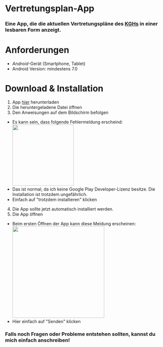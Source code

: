 # Vertretungsplan-App
### Eine App, die die aktuellen Vertretungspläne des [KGHs](http://www.kreisgymnasium-halle.de/) in einer lesbaren Form anzeigt.


# Anforderungen

* _Android_-Gerät (Smartphone, Tablet)
* Android Version: mindestens 7.0

# Download & Installation

1. App [hier](https://github.com/joseywoermann/vertretungsplan-app/blob/master/apk/stable/Vertretunsplan-App.apk) herunterladen
2. Die heruntergeladene Datei öffnen
3. Den Anweisungen auf dem Bildschirm befolgen
 * Es kann sein, dass folgende Fehlermeldung erscheind:
  <br> <img src="https://raw.githubusercontent.com/joseywoermann/vertretungsplan-app/master/img/unknown_dev.jpg" height="200" />
  * Das ist normal, da ich keine Google Play Developer-Lizenz besitze. Die Installation ist trotzdem ungefährlich.
  * Einfach auf "trotzdem installieren" klicken

4. Die App sollte jetzt automatisch installiert werden.
5. Die App öffnen
 * Beim ersten Öffnen der App kann diese Meldung erscheinen: <br> <img src="https://raw.githubusercontent.com/joseywoermann/vertretungsplan-app/master/img/playprotect_upload.jpg" height="300" />
 * Hier einfach auf "Senden" klicken

### Falls noch Fragen oder Probleme entstehen sollten, kannst du mich einfach anschreiben!
